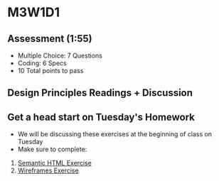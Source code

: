 # M3W1D1

## Assessment (1:55)

- Multiple Choice: 7 Questions
- Coding: 6 Specs
- 10 Total points to pass

## Design Principles Readings + Discussion

## Get a head start on Tuesday's Homework

- We will be discussing these exercises at the beginning of class on Tuesday
- Make sure to complete:

1. [Semantic HTML Exercise](https://open.appacademy.io/learn/js-py---pt-sept-2021-online/week-13---html-and-css/solo-walkthrough--semantic-html)
2. [Wireframes Exercise](https://open.appacademy.io/learn/js-py---pt-sept-2021-online/week-13---html-and-css/exercise--wireframes)
